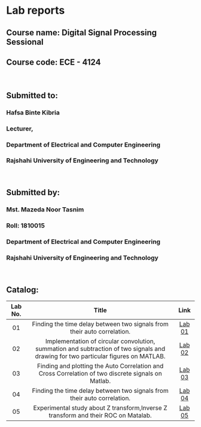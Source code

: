 # Lab reports
## Course name: Digital Signal Processing Sessional
## Course code:  ECE - 4124

<br>

## Submitted to: 
### **Hafsa Binte Kibria**
### Lecturer,
### Department of Electrical and Computer Engineering
### Rajshahi University of Engineering and Technology

<br>

## Submitted by:

### **Mst. Mazeda Noor Tasnim**
### Roll: 1810015
### Department of Electrical and Computer Engineering
### Rajshahi University of Engineering and Technology


<br>

## Catalog:

| Lab No. | Title | Link |
| :---: | :---: | :---: |
| 01 | Finding the time delay between two signals from their auto correlation. | [Lab 01](https://github.com/TasnimNoor15/DSP_Lab/tree/main/Lab%2001)
| 02 | Implementation of circular convolution, summation and subtraction of two signals and drawing for two particular figures on MATLAB. | [Lab 02](https://github.com/TasnimNoor15/DSP_Lab/tree/main/Lab%2002)
| 03 |  Finding and plotting the Auto Correlation and Cross Correlation of two discrete signals on Matlab. | [Lab 03](https://github.com/TasnimNoor15/DSP_Lab/tree/main/LAB%2003)
| 04 | Finding the time delay between two signals from their auto correlation. | [Lab 04](https://github.com/TasnimNoor15/DSP_Lab/tree/main/Lab%2004)
| 05 | Experimental study about Z transform,Inverse Z transform and their ROC on Matalab. | [Lab 05](https://github.com/TasnimNoor15/DSP_Lab/blob/main/Lab%2005/Readme.md)

